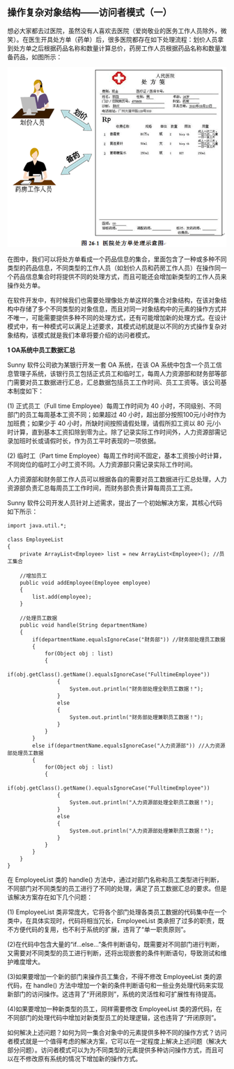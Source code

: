 ## 操作复杂对象结构——访问者模式（一）  

想必大家都去过医院，虽然没有人喜欢去医院（爱岗敬业的医务工作人员除外，微笑）。在医生开具处方单（药单）后，很多医院都存在如下处理流程：划价人员拿到处方单之后根据药品名称和数量计算总价，药房工作人员根据药品名称和数量准备药品，如图所示：  

![](images/1333713447_7456.gif) 

在图中，我们可以将处方单看成一个药品信息的集合，里面包含了一种或多种不同类型的药品信息，不同类型的工作人员（如划价人员和药房工作人员）在操作同一个药品信息集合时将提供不同的处理方式，而且可能还会增加新类型的工作人员来操作处方单。  

在软件开发中，有时候我们也需要处理像处方单这样的集合对象结构，在该对象结构中存储了多个不同类型的对象信息，而且对同一对象结构中的元素的操作方式并不唯一，可能需要提供多种不同的处理方式，还有可能增加新的处理方式。在设计模式中，有一种模式可以满足上述要求，其模式动机就是以不同的方式操作复杂对象结构，该模式就是我们本章将要介绍的访问者模式。  

**1 OA系统中员工数据汇总**  

Sunny 软件公司欲为某银行开发一套 OA 系统，在该 OA 系统中包含一个员工信息管理子系统，该银行员工包括正式员工和临时工，每周人力资源部和财务部等部门需要对员工数据进行汇总，汇总数据包括员工工作时间、员工工资等。该公司基本制度如下：  

(1) 正式员工（Full time Employee）每周工作时间为 40 小时，不同级别、不同部门的员工每周基本工资不同；如果超过 40 小时，超出部分按照100元/小时作为加班费；如果少于 40 小时，所缺时间按照请假处理，请假所扣工资以 80 元/小时计算，直到基本工资扣除到零为止。除了记录实际工作时间外，人力资源部需记录加班时长或请假时长，作为员工平时表现的一项依据。  

(2) 临时工（Part time Employee）每周工作时间不固定，基本工资按小时计算，不同岗位的临时工小时工资不同。人力资源部只需记录实际工作时间。  

人力资源部和财务部工作人员可以根据各自的需要对员工数据进行汇总处理，人力资源部负责汇总每周员工工作时间，而财务部负责计算每周员工工资。  

Sunny 软件公司开发人员针对上述需求，提出了一个初始解决方案，其核心代码如下所示：

```
import java.util.*;

class EmployeeList
{
	private ArrayList<Employee> list = new ArrayList<Employee>(); //员工集合

    //增加员工
	public void addEmployee(Employee employee) 
	{
		list.add(employee);
	}
    
    //处理员工数据
	public void handle(String departmentName)
	{
		if(departmentName.equalsIgnoreCase("财务部")) //财务部处理员工数据
		{
			for(Object obj : list)
			{
				if(obj.getClass().getName().equalsIgnoreCase("FulltimeEmployee"))
				{
					System.out.println("财务部处理全职员工数据！");			
				}
				else 
				{
					System.out.println("财务部处理兼职员工数据！");
				}
			}
		}
		else if(departmentName.equalsIgnoreCase("人力资源部")) //人力资源部处理员工数据
		{
			for(Object obj : list)
			{
				if(obj.getClass().getName().equalsIgnoreCase("FulltimeEmployee"))
				{
					System.out.println("人力资源部处理全职员工数据！");					
				}
				else 
				{
					System.out.println("人力资源部处理兼职员工数据！");
				}
			}			
		}
	}
}
```

在 EmployeeList 类的 handle() 方法中，通过对部门名称和员工类型进行判断，不同部门对不同类型的员工进行了不同的处理，满足了员工数据汇总的要求。但是该解决方案存在如下几个问题：  

(1) EmployeeList 类非常庞大，它将各个部门处理各类员工数据的代码集中在一个类中，在具体实现时，代码将相当冗长，EmployeeList 类承担了过多的职责，既不方便代码的复用，也不利于系统的扩展，违背了“单一职责原则”。  

(2)在代码中包含大量的“if…else…”条件判断语句，既需要对不同部门进行判断，又需要对不同类型的员工进行判断，还将出现嵌套的条件判断语句，导致测试和维护难度增大。  

(3)如果要增加一个新的部门来操作员工集合，不得不修改 EmployeeList 类的源代码，在 handle() 方法中增加一个新的条件判断语句和一些业务处理代码来实现新部门的访问操作。这违背了“开闭原则”，系统的灵活性和可扩展性有待提高。  

(4)如果要增加一种新类型的员工，同样需要修改 EmployeeList 类的源代码，在不同部门的处理代码中增加对新类型员工的处理逻辑，这也违背了“开闭原则”。  

如何解决上述问题？如何为同一集合对象中的元素提供多种不同的操作方式？访问者模式就是一个值得考虑的解决方案，它可以在一定程度上解决上述问题（解决大部分问题）。访问者模式可以为为不同类型的元素提供多种访问操作方式，而且可以在不修改原有系统的情况下增加新的操作方式。